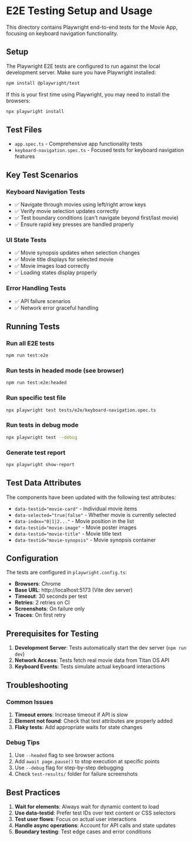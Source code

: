# E2E Testing Setup and Usage

This directory contains Playwright end-to-end tests for the Movie App, focusing on keyboard navigation functionality.

## Setup

The Playwright E2E tests are configured to run against the local development server. Make sure you have Playwright installed:

```bash
npm install @playwright/test
```

If this is your first time using Playwright, you may need to install the browsers:

```bash
npx playwright install
```

## Test Files

- `app.spec.ts` - Comprehensive app functionality tests
- `keyboard-navigation.spec.ts` - Focused tests for keyboard navigation features

## Key Test Scenarios

### Keyboard Navigation Tests
- ✅ Navigate through movies using left/right arrow keys
- ✅ Verify movie selection updates correctly
- ✅ Test boundary conditions (can't navigate beyond first/last movie)
- ✅ Ensure rapid key presses are handled properly

### UI State Tests
- ✅ Movie synopsis updates when selection changes
- ✅ Movie title displays for selected movie
- ✅ Movie images load correctly
- ✅ Loading states display properly

### Error Handling Tests
- ✅ API failure scenarios
- ✅ Network error graceful handling

## Running Tests

### Run all E2E tests
```bash
npm run test:e2e
```

### Run tests in headed mode (see browser)
```bash
npm run test:e2e:headed
```

### Run specific test file
```bash
npx playwright test tests/e2e/keyboard-navigation.spec.ts
```

### Run tests in debug mode
```bash
npx playwright test --debug
```

### Generate test report
```bash
npx playwright show-report
```

## Test Data Attributes

The components have been updated with the following test attributes:

- `data-testid="movie-card"` - Individual movie items
- `data-selected="true|false"` - Whether movie is currently selected
- `data-index="0|1|2..."` - Movie position in the list
- `data-testid="movie-image"` - Movie poster images
- `data-testid="movie-title"` - Movie title text
- `data-testid="movie-synopsis"` - Movie synopsis container

## Configuration

The tests are configured in `playwright.config.ts`:

- **Browsers**: Chrome
- **Base URL**: http://localhost:5173 (Vite dev server)
- **Timeout**: 30 seconds per test
- **Retries**: 2 retries on CI
- **Screenshots**: On failure only
- **Traces**: On first retry

## Prerequisites for Testing

1. **Development Server**: Tests automatically start the dev server (`npm run dev`)
2. **Network Access**: Tests fetch real movie data from Titan OS API
3. **Keyboard Events**: Tests simulate actual keyboard interactions

## Troubleshooting

### Common Issues

1. **Timeout errors**: Increase timeout if API is slow
2. **Element not found**: Check that test attributes are properly added
3. **Flaky tests**: Add appropriate waits for state changes

### Debug Tips

1. Use `--headed` flag to see browser actions
2. Add `await page.pause()` to stop execution at specific points
3. Use `--debug` flag for step-by-step debugging
4. Check `test-results/` folder for failure screenshots

## Best Practices

1. **Wait for elements**: Always wait for dynamic content to load
2. **Use data-testid**: Prefer test IDs over text content or CSS selectors
3. **Test user flows**: Focus on actual user interactions
4. **Handle async operations**: Account for API calls and state updates
5. **Boundary testing**: Test edge cases and error conditions
